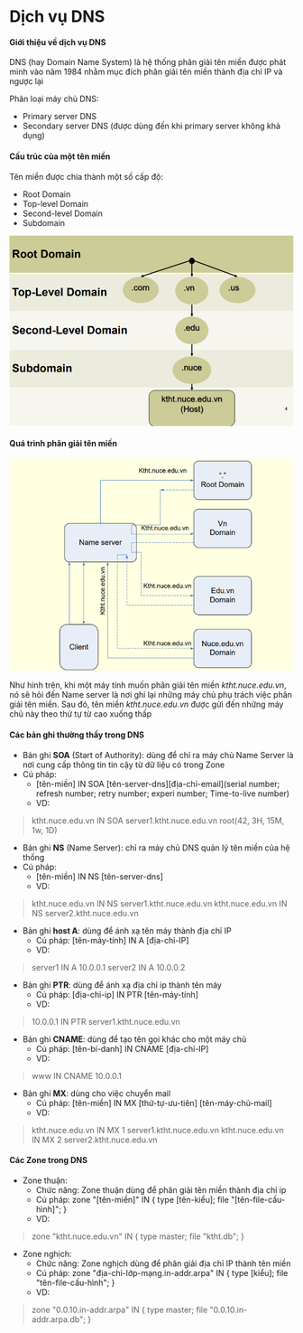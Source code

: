 # Dịch vụ DNS

#### Giới thiệu về dịch vụ DNS

DNS (hay Domain Name System) là hệ thống phân giải tên miền được phát minh vào năm 1984 nhằm mục đích phân giải tên miền thành địa chỉ IP và ngược lại

Phân loại máy chủ DNS:
- Primary server DNS
- Secondary server DNS (được dùng đến khi primary server không khả dụng)

#### Cấu trúc của một tên miền

Tên miền được chia thành một số cấp độ:
- Root Domain
- Top-level Domain
- Second-level Domain
- Subdomain

![](../images/cau_truc_ten_mien.png)

#### Quá trình phân giải tên miền

![](../images/qtrinh_phan_giai_ten_mien.png)

Như hình trên, khi một máy tính muốn phân giải tên miền *ktht.nuce.edu.vn*, nó sẽ hỏi đến Name server là nơi ghi lại những máy chủ phụ trách việc phân giải tên miền. Sau đó, tên miền *ktht.nuce.edu.vn* được gửi đến những máy chủ này theo thứ tự từ cao xuống thấp


#### Các bản ghi thường thấy trong DNS

- Bản ghi **SOA** (Start of Authority): dùng để chỉ ra máy chủ Name Server là nơi cung cấp thông tin tin cậy từ dữ liệu có trong Zone
- Cú pháp: 
   - [tên-miền] IN SOA [tên-server-dns][địa-chỉ-email](serial number; refresh number; retry number; experi number; Time-to-live number)
   - VD: 
> ktht.nuce.edu.vn IN SOA server1.ktht.nuce.edu.vn root(42, 3H, 15M, 1w, 1D)

- Bản ghi **NS** (Name Server): chỉ ra máy chủ DNS quản lý tên miền của hệ thống
- Cú pháp: 
   - [tên-miền] IN NS [tên-server-dns]
   - VD:
> ktht.nuce.edu.vn IN NS server1.ktht.nuce.edu.vn
> ktht.nuce.edu.vn IN NS server2.ktht.nuce.edu.vn

- Bản ghi **host A**: dùng để ánh xạ tên máy thành địa chỉ IP
   - Cú pháp: [tên-máy-tính] IN A [địa-chỉ-IP]
   - VD:
> server1 IN A 10.0.0.1
> server2 IN A 10.0.0.2

- Bản ghi **PTR**: dùng để ánh xạ địa chỉ ip thành tên máy
   - Cú pháp: [địa-chỉ-ip] IN PTR [tên-máy-tính]
   - VD: 
> 10.0.0.1 IN PTR server1.ktht.nuce.edu.vn

- Bản ghi **CNAME**: dùng để tạo tên gọi khác cho một máy chủ
   - Cú pháp: [tên-bí-danh] IN CNAME [địa-chỉ-IP]
   - VD:
> www IN CNAME 10.0.0.1

- Bản ghi **MX**: dùng cho việc chuyển mail
   - Cú pháp: [tên-miền] IN MX [thứ-tự-ưu-tiên] [tên-máy-chủ-mail]
   - VD:
> ktht.nuce.edu.vn IN MX 1 server1.ktht.nuce.edu.vn
> ktht.nuce.edu.vn IN MX 2 server2.ktht.nuce.edu.vn

#### Các Zone trong DNS

- Zone thuận:
   - Chức năng: Zone thuận dùng để phân giải tên miền thành địa chỉ ip
   - Cú pháp: zone "[tên-miền]" IN {
       type [tên-kiểu];
file "[tên-file-cấu-hình]";
   }
   - VD:

> zone "ktht.nuce.edu.vn" IN {
    type master;
    file "ktht.db";
> }

- Zone nghịch:
   - Chức năng: Zone nghịch dùng để phân giải địa chỉ IP thành tên miền
   - Cú pháp: zone "địa-chỉ-lớp-mạng.in-addr.arpa" IN {
       type [kiểu];
file "tên-file-cấu-hình";
   }
   - VD: 

> zone "0.0.10.in-addr.arpa" IN {
    type master;
    file "0.0.10.in-addr.arpa.db";
}
